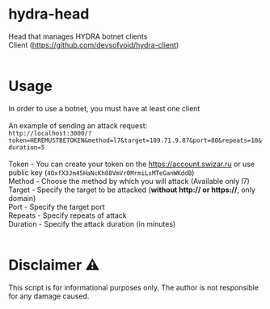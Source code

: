 # hydra-head
Head that manages HYDRA botnet clients<br>
Client (https://github.com/devsofvoid/hydra-client)<br>
<br>
# Usage<br>
In order to use a botnet, you must have at least one client<br>
<br>
An example of sending an attack request:<br>
`http://localhost:3000/?token=HEREMUSTBETOKEN&method=l7&target=109.71.9.87&port=80&repeats=10&duration=5`<br>
<br>
Token - You can create your token on the https://account.swizar.ru or use public key (`4OxfX3Jm45HaNcKh88VmVr0MrmiLsMTeGanWKddB`)<br>
Method - Choose the method by which you will attack (Available only l7)<br>
Target - Specify the target to be attacked (**without http:// or https://**, only domain)<br>
Port - Specify the target port<br>
Repeats - Specify repeats of attack<br>
Duration - Specify the attack duration (in minutes)<br>
<br>
# Disclaimer ⚠️<br>
This script is for informational purposes only. The author is not responsible for any damage caused.
